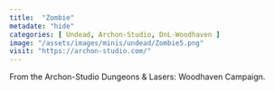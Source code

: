 ```yaml
---
title:  "Zombie"
metadate: "hide"
categories: [ Undead, Archon-Studio, DnL-Woodhaven ]
image: "/assets/images/minis/undead/Zombie5.png"
visit: "https://archon-studio.com/"
---
```

From the Archon-Studio Dungeons & Lasers: Woodhaven Campaign.
